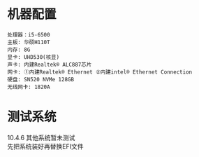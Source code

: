 机器配置  
=
    处理器：i5-6500  
    主板: 华硕H110T  
    内存: 8G  
    显卡: UHD530(核显)  
    声卡: 内建Realtek® ALC887芯片  
    网卡: ①内建Realtek® Ethernet ②内建intel® Ethernet Connection  
    硬盘: SN520 NVMe 128GB  
    无线网卡: 1820A  
   
测试系统
=
10.4.6
    其他系统暂未测试  
    先把系统装好再替换EFI文件  
   
